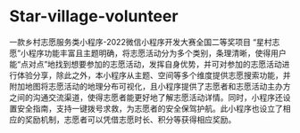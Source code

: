 # Star-village-volunteer
一款乡村志愿服务类小程序-2022微信小程序开发大赛全国二等奖项目
“星村志愿”小程序功能丰富且主题明确，将志愿活动分为多个类别，条理清晰，使得用户能“点对点”地找到想要参加的志愿活动，发挥自身优势，并可对参加的志愿活动进行体验分享，除此之外，本小程序从主题、空间等多个维度提供志愿搜索功能，并附加地图将志愿活动的地理分布可视化，且小程序提供了志愿者和志愿活动主办方之间的沟通交流渠道，使得志愿者能更好地了解志愿活动详情。同时，小程序还设置安全指南，支持一键拨号求救，为志愿者的安全保驾护航。此小程序也设立了相应的奖励机制，志愿者可以凭借志愿时长、积分等获得相应奖励。

